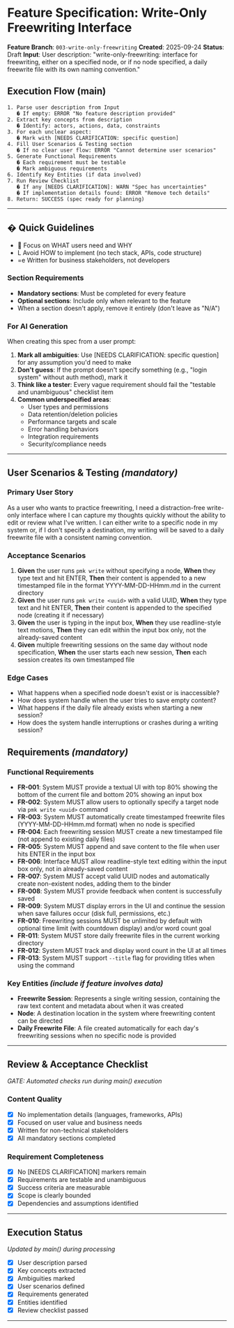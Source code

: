 # Feature Specification: Write-Only Freewriting Interface

**Feature Branch**: `003-write-only-freewriting`
**Created**: 2025-09-24
**Status**: Draft
**Input**: User description: "write-only-freewriting: interface for freewriting, either on a specified node, or if no node specified, a daily freewrite file with its own naming convention."

## Execution Flow (main)
```
1. Parse user description from Input
   � If empty: ERROR "No feature description provided"
2. Extract key concepts from description
   � Identify: actors, actions, data, constraints
3. For each unclear aspect:
   � Mark with [NEEDS CLARIFICATION: specific question]
4. Fill User Scenarios & Testing section
   � If no clear user flow: ERROR "Cannot determine user scenarios"
5. Generate Functional Requirements
   � Each requirement must be testable
   � Mark ambiguous requirements
6. Identify Key Entities (if data involved)
7. Run Review Checklist
   � If any [NEEDS CLARIFICATION]: WARN "Spec has uncertainties"
   � If implementation details found: ERROR "Remove tech details"
8. Return: SUCCESS (spec ready for planning)
```

---

## � Quick Guidelines
-  Focus on WHAT users need and WHY
- L Avoid HOW to implement (no tech stack, APIs, code structure)
- =e Written for business stakeholders, not developers

### Section Requirements
- **Mandatory sections**: Must be completed for every feature
- **Optional sections**: Include only when relevant to the feature
- When a section doesn't apply, remove it entirely (don't leave as "N/A")

### For AI Generation
When creating this spec from a user prompt:
1. **Mark all ambiguities**: Use [NEEDS CLARIFICATION: specific question] for any assumption you'd need to make
2. **Don't guess**: If the prompt doesn't specify something (e.g., "login system" without auth method), mark it
3. **Think like a tester**: Every vague requirement should fail the "testable and unambiguous" checklist item
4. **Common underspecified areas**:
   - User types and permissions
   - Data retention/deletion policies
   - Performance targets and scale
   - Error handling behaviors
   - Integration requirements
   - Security/compliance needs

---

## User Scenarios & Testing *(mandatory)*

### Primary User Story
As a user who wants to practice freewriting, I need a distraction-free write-only interface where I can capture my thoughts quickly without the ability to edit or review what I've written. I can either write to a specific node in my system or, if I don't specify a destination, my writing will be saved to a daily freewrite file with a consistent naming convention.

### Acceptance Scenarios
1. **Given** the user runs `pmk write` without specifying a node, **When** they type text and hit ENTER, **Then** their content is appended to a new timestamped file in the format YYYY-MM-DD-HHmm.md in the current directory
2. **Given** the user runs `pmk write <uuid>` with a valid UUID, **When** they type text and hit ENTER, **Then** their content is appended to the specified node (creating it if necessary)
3. **Given** the user is typing in the input box, **When** they use readline-style text motions, **Then** they can edit within the input box only, not the already-saved content
4. **Given** multiple freewriting sessions on the same day without node specification, **When** the user starts each new session, **Then** each session creates its own timestamped file

### Edge Cases
- What happens when a specified node doesn't exist or is inaccessible?
- How does system handle when the user tries to save empty content?
- What happens if the daily file already exists when starting a new session?
- How does the system handle interruptions or crashes during a writing session?

## Requirements *(mandatory)*

### Functional Requirements
- **FR-001**: System MUST provide a textual UI with top 80% showing the bottom of the current file and bottom 20% showing an input box
- **FR-002**: System MUST allow users to optionally specify a target node via `pmk write <uuid>` command
- **FR-003**: System MUST automatically create timestamped freewrite files (YYYY-MM-DD-HHmm.md format) when no node is specified
- **FR-004**: Each freewriting session MUST create a new timestamped file (not append to existing daily files)
- **FR-005**: System MUST append and save content to the file when user hits ENTER in the input box
- **FR-006**: Interface MUST allow readline-style text editing within the input box only, not in already-saved content
- **FR-007**: System MUST accept valid UUID nodes and automatically create non-existent nodes, adding them to the binder
- **FR-008**: System MUST provide feedback when content is successfully saved
- **FR-009**: System MUST display errors in the UI and continue the session when save failures occur (disk full, permissions, etc.)
- **FR-010**: Freewriting sessions MUST be unlimited by default with optional time limit (with countdown display) and/or word count goal
- **FR-011**: System MUST store daily freewrite files in the current working directory
- **FR-012**: System MUST track and display word count in the UI at all times
- **FR-013**: System MUST support `--title` flag for providing titles when using the command

### Key Entities *(include if feature involves data)*
- **Freewrite Session**: Represents a single writing session, containing the raw text content and metadata about when it was created
- **Node**: A destination location in the system where freewriting content can be directed
- **Daily Freewrite File**: A file created automatically for each day's freewriting sessions when no specific node is provided

---

## Review & Acceptance Checklist
*GATE: Automated checks run during main() execution*

### Content Quality
- [x] No implementation details (languages, frameworks, APIs)
- [x] Focused on user value and business needs
- [x] Written for non-technical stakeholders
- [x] All mandatory sections completed

### Requirement Completeness
- [x] No [NEEDS CLARIFICATION] markers remain
- [x] Requirements are testable and unambiguous
- [x] Success criteria are measurable
- [x] Scope is clearly bounded
- [x] Dependencies and assumptions identified

---

## Execution Status
*Updated by main() during processing*

- [x] User description parsed
- [x] Key concepts extracted
- [x] Ambiguities marked
- [x] User scenarios defined
- [x] Requirements generated
- [x] Entities identified
- [x] Review checklist passed

---
